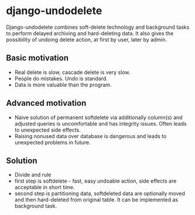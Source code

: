 django-undodelete
=================

Django-undodelete combines soft-delete technology and background tasks to perform delayed archiving and hard-deleting data. It also gives the possibility of undoing delete action, at first by user, later by admin.


Basic motivation
----------------

- Real delete is slow, cascade delete is very slow.
- People do mistakes. Undo is standard.
- Data is more valuable than the program.

Advanced motivation
----------------

- Naive solution of permanent softdelete via additionally column(s) and adjusted queries is uncomfortable and has integrity issues. Often leads to unexpected  side effects.
- Raising nonused data over database is dangerous and leads to unexpected problems in future.

Solution
----------------

- Divide and rule
- first step is softdelete - fast, easy undoable action, side effects are acceptable in short time.
- second step is partitioning data, softdeleted data are optionally moved and then hard-deleted from original table. It can be implemented as background task.



